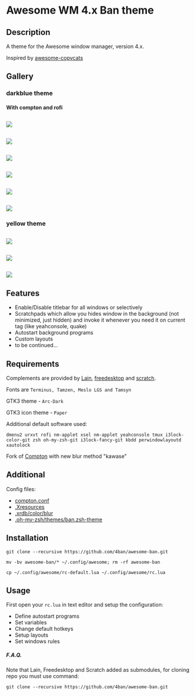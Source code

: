 # Awesome WM 4.x Ban theme

## Description
A theme for the Awesome window manager, version 4.x.

Inspired by [awesome-copycats](https://github.com/lcpz/awesome-copycats)

## Gallery

### darkblue theme

#### With compton and rofi
![](https://github.com/4ban/awesome-ban/raw/master/themes/darkblue/screenshots/screen1.5.png)
---

![](https://github.com/4ban/awesome-ban/raw/master/themes/darkblue/screenshots/screen1.png)
---

![](https://github.com/4ban/awesome-ban/raw/master/themes/darkblue/screenshots/screen2.png)
---

![](https://github.com/4ban/awesome-ban/raw/master/themes/darkblue/screenshots/screen3.png)
---

![](https://github.com/4ban/awesome-ban/raw/master/themes/darkblue/screenshots/screen4.png)
---

![](https://github.com/4ban/awesome-ban/raw/master/themes/darkblue/screenshots/screen5.png)
---

### yellow theme

![](https://github.com/4ban/awesome-ban/raw/master/themes/yellow/screenshots/screen1.png)
---

![](https://github.com/4ban/awesome-ban/raw/master/themes/yellow/screenshots/screen2.png)
---

![](https://github.com/4ban/awesome-ban/raw/master/themes/yellow/screenshots/screen3.png)
---

## Features

* Enable/Disable titlebar for all windows or selectively
* Scratchpads which allow you hides window in the background (not minimized, just hidden) and invoke it whenever you need it on current tag (like yeahconsole, quake)
* Autostart background programs
* Custom layouts
* to be continued...

## Requirements
Complements are provided by [Lain](https://github.com/lcpz/lain), [freedesktop](https://github.com/lcpz/freedesktop) and [scratch](https://github.com/proteansec/awesome-scratch).

Fonts are `Terminus, Tamzen, Meslo LGS and Tamsyn`

GTK3 theme - `Arc-Dark`

GTK3 icon theme - `Paper`

Additional default software used:

`dmenu2 urxvt rofi nm-applet xsel nm-applet yeahconsole tmux i3lock-color-git zsh oh-my-zsh-git i3lock-fancy-git kbdd perwindowlayoutd xautolock`

Fork of [Compton](https://github.com/tryone144/compton) with new blur method "kawase"

## Additional
Config files:
* [compton.conf](https://gist.github.com/4ban/f7e15eb0c13e8402707ebc4af1bef8b9#file-compton-conf-L1)
* [.Xresources](https://gist.github.com/4ban/f7e15eb0c13e8402707ebc4af1bef8b9#file-xresources-L1)
* [.xrdb/color/blur](https://gist.github.com/4ban/f7e15eb0c13e8402707ebc4af1bef8b9#file-blur-L1)
* [.oh-my-zsh/themes/ban.zsh-theme](https://gist.github.com/4ban/ad5c9ee5a98b89e60ca694751301b49f)

## Installation

`git clone --recursive https://github.com/4ban/awesome-ban.git`

`mv -bv awesome-ban/* ~/.config/awesome; rm -rf awesome-ban`

`cp ~/.config/awesome/rc-default.lua ~/.config/awesome/rc.lua`

## Usage

First open your `rc.lua` in text editor and setup the configuration:

* Define autostart programs
* Set variables
* Change default hotkeys
* Setup layouts
* Set windows rules

##### F.A.Q.

Note that Lain, Freedesktop and Scratch added as submodules, for cloning repo you must use command:
```
git clone --recursive https://github.com/4ban/awesome-ban.git
```
